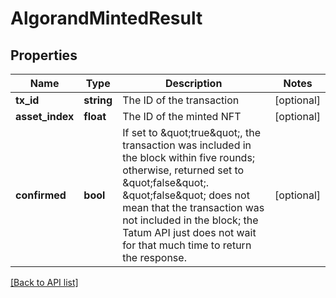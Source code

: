 # AlgorandMintedResult

## Properties

Name | Type | Description | Notes
------------ | ------------- | ------------- | -------------
**tx_id** | **string** | The ID of the transaction | [optional]
**asset_index** | **float** | The ID of the minted NFT | [optional]
**confirmed** | **bool** | If set to \&quot;true\&quot;, the transaction was included in the block within five rounds; otherwise, returned set to \&quot;false\&quot;. \&quot;false\&quot; does not mean that the transaction was not included in the block; the Tatum API just does not wait for that much time to return the response. | [optional]

[[Back to API list]](../../README.md#api-endpoints)

